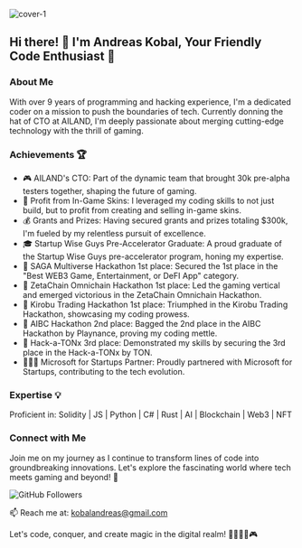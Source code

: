 
![cover-1](https://github.com/andreykobal/andreykobal/assets/19206978/3398155f-8c1a-4a4d-aed1-3c9420adf06c)

## Hi there! 👋 I'm Andreas Kobal, Your Friendly Code Enthusiast 🚀

### About Me
With over 9 years of programming and hacking experience, I'm a dedicated coder on a mission to push the boundaries of tech. Currently donning the hat of CTO at AILAND, I'm deeply passionate about merging cutting-edge technology with the thrill of gaming.

### Achievements 🏆
- 🎮 AILAND's CTO: Part of the dynamic team that brought 30k pre-alpha testers together, shaping the future of gaming.
- 💸 Profit from In-Game Skins: I leveraged my coding skills to not just build, but to profit from creating and selling in-game skins.
- 💰 Grants and Prizes: Having secured grants and prizes totaling $300k, I'm fueled by my relentless pursuit of excellence.
- 🎓 Startup Wise Guys Pre-Accelerator Graduate: A proud graduate of the Startup Wise Guys pre-accelerator program, honing my expertise.
- 🥇 SAGA Multiverse Hackathon 1st place: Secured the 1st place in the "Best WEB3 Game, Entertainment, or DeFI App" category.
- 🥇 ZetaChain Omnichain Hackathon 1st place: Led the gaming vertical and emerged victorious in the ZetaChain Omnichain Hackathon.
- 🥇 Kirobu Trading Hackathon 1st place: Triumphed in the Kirobu Trading Hackathon, showcasing my coding prowess.
- 🥈 AIBC Hackathon 2nd place: Bagged the 2nd place in the AIBC Hackathon by Playnance, proving my coding mettle.
- 🥉 Hack-a-TONx 3rd place: Demonstrated my skills by securing the 3rd place in the Hack-a-TONx by TON.
- 👨🏻‍💻 Microsoft for Startups Partner: Proudly partnered with Microsoft for Startups, contributing to the tech evolution.

### Expertise 💡
Proficient in: Solidity | JS | Python | C# | Rust | AI | Blockchain | Web3 | NFT 

### Connect with Me
Join me on my journey as I continue to transform lines of code into groundbreaking innovations. Let's explore the fascinating world where tech meets gaming and beyond! 🌟

![GitHub Followers](https://img.shields.io/github/followers/andreykobal?label=Follow&style=social)

📫 Reach me at: kobalandreas@gmail.com

Let's code, conquer, and create magic in the digital realm! 🚀👨🏻‍💻🎮
